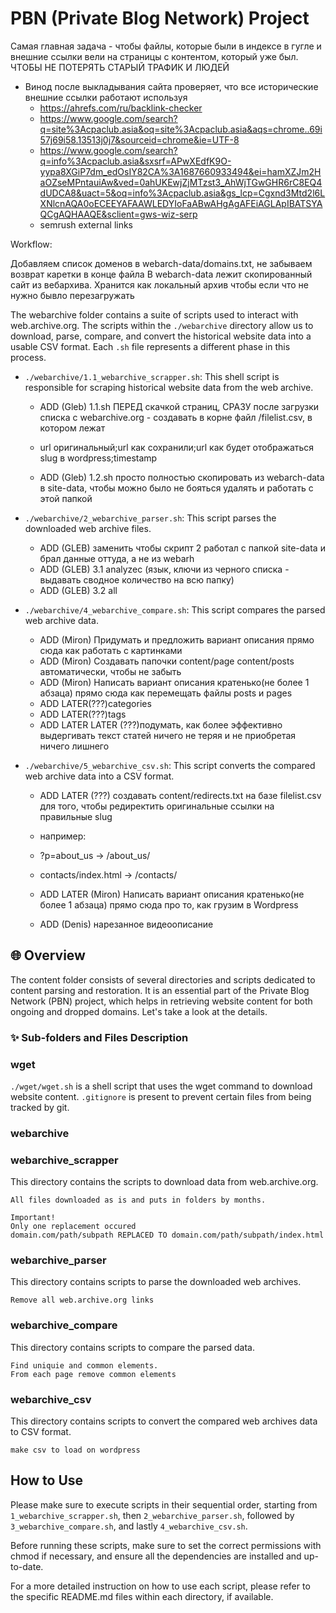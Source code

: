 # PBN (Private Blog Network) Project

Самая главная задача - чтобы файлы, которые были в индексе в гугле и внешние ссылки вели на страницы с контентом, который уже был. ЧТОБЫ НЕ ПОТЕРЯТЬ СТАРЫЙ ТРАФИК И ЛЮДЕЙ
- Винод после выкладывания сайта проверяет, что все исторические внешние ссылки работают используя
    - https://ahrefs.com/ru/backlink-checker
    - https://www.google.com/search?q=site%3Acpaclub.asia&oq=site%3Acpaclub.asia&aqs=chrome..69i57j69i58.13513j0j7&sourceid=chrome&ie=UTF-8
    - https://www.google.com/search?q=info%3Acpaclub.asia&sxsrf=APwXEdfK9O-yypa8XGiP7dm_edOsIY82CA%3A1687660933494&ei=hamXZJm2HaOZseMPntauiAw&ved=0ahUKEwjZjMTzst3_AhWjTGwGHR6rC8EQ4dUDCA8&uact=5&oq=info%3Acpaclub.asia&gs_lcp=Cgxnd3Mtd2l6LXNlcnAQA0oECEEYAFAAWLEDYIoFaABwAHgAgAFEiAGLApIBATSYAQCgAQHAAQE&sclient=gws-wiz-serp
    - semrush external links


Workflow:


Добавляем список доменов в webarch-data/domains.txt, не забываем возврат каретки в конце файла
В webarch-data лежит скопированный сайт из вебархива. Хранится как локальный архив чтобы если что не нужно бывло перезагружать

The webarchive folder contains a suite of scripts used to interact with web.archive.org. The scripts within the `./webarchive` directory allow us to download, parse, compare, and convert the historical website data into a usable CSV format. Each `.sh` file represents a different phase in this process.

- `./webarchive/1.1_webarchive_scrapper.sh`: This shell script is responsible for scraping historical website data from the web archive.
    - ADD (Gleb) 1.1.sh ПЕРЕД скачкой страниц, СРАЗУ после загрузки списка с webarchive.org - создавать в корне файл /filelist.csv, в котором лежат
    - url оригинальный;url как сохранили;url как будет отображаться slug в wordpress;timestamp



    - ADD (Gleb) 1.2.sh просто полностью скопировать из  webarch-data в site-data, чтобы можно было не бояться удалять и работать с этой папкой
- `./webarchive/2_webarchive_parser.sh`: This script parses the downloaded web archive files.
    - ADD (GLEB) заменить чтобы скрипт 2 работал с папкой site-data и брал данные оттуда, а не из webarh
    - ADD (GLEB) 3.1 analyzec (язык, ключи из черного списка - выдавать сводное количество на всю папку)
    - ADD (GLEB) 3.2 all
- `./webarchive/4_webarchive_compare.sh`: This script compares the parsed web archive data.
    - ADD (Miron) Придумать и предложить вариант описания прямо сюда как работать с картинками
    - ADD (Miron) Создавать папочки content/page content/posts автоматически, чтобы не забыть
    - ADD (Miron) Написать вариант описания кратенько(не более 1 абзаца) прямо сюда как перемещать файлы posts и pages
    - ADD LATER(???)categories
    - ADD LATER(???)tags
    - ADD LATER LATER (???)подумать, как более эффективно выдергивать текст статей ничего не теряя и не приобретая ничего лишнего

- `./webarchive/5_webarchive_csv.sh`: This script converts the compared web archive data into a CSV format.
    - ADD LATER (???) создавать content/redirects.txt на базе filelist.csv для того, чтобы редиректить оригинальные ссылки на правильные slug
    - например:
    - ?p=about_us -> /about_us/
    - contacts/index.html -> /contacts/

    - ADD LATER (Miron) Написать вариант описания кратенько(не более 1 абзаца) прямо сюда про то, как грузим в Wordpress
    - ADD (Denis) нарезанное видеоописание


## 🌐 Overview
The content folder consists of several directories and scripts dedicated to content parsing and restoration. It is an essential part of the Private Blog Network (PBN) project, which helps in retrieving website content for both ongoing and dropped domains. Let's take a look at the details.

### ✨  Sub-folders and Files Description

### wget
`./wget/wget.sh` is a shell script that uses the wget command to download website content. `.gitignore` is present to prevent certain files from being tracked by git.

### webarchive



### webarchive_scrapper

This directory contains the scripts to download data from web.archive.org. 

```
All files downloaded as is and puts in folders by months.

Important!
Only one replacement occured
domain.com/path/subpath REPLACED TO domain.com/path/subpath/index.html
```

### webarchive_parser

This directory contains scripts to parse the downloaded web archives. 
```
Remove all web.archive.org links
```


### webarchive_compare

This directory contains scripts to compare the parsed data. 

```
Find uniquie and common elements.
From each page remove common elements
```



### webarchive_csv

This directory contains scripts to convert the compared web archives data to CSV format.

```
make csv to load on wordpress
```


## How to Use

Please make sure to execute scripts in their sequential order, starting from `1_webarchive_scrapper.sh`, then `2_webarchive_parser.sh`, followed by `3_webarchive_compare.sh`, and lastly `4_webarchive_csv.sh`.

Before running these scripts, make sure to set the correct permissions with chmod if necessary, and ensure all the dependencies are installed and up-to-date. 

For a more detailed instruction on how to use each script, please refer to the specific README.md files within each directory, if available.
